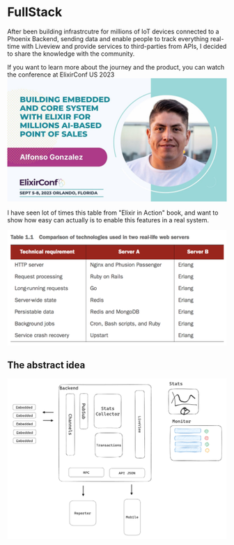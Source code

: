 # FullStack

After been building infrastrcutre for millions of IoT devices connected to a Phoenix Backend, sending data and enable people to track everything real-time with Liveview and provide services to third-parties from APIs, I decided to share the knowledge with the community.

If you want to learn more about the journey and the product, you can watch the conference at ElixirConf US 2023 
[![ElixirConf US 2023](./static/thumbnail.jpg)](https://www.youtube.com/watch?v=YWDCXbjircQ)

I have seen lot of times this table from "Elixir in Action" book, and want to show how easy can actually is to enable this features in a real system. 

![plot](./static/erlang_features.png)
## The abstract idea 
![plot](./static/idea.png)



